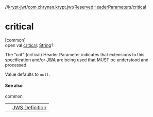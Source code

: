 //[krypt-jwt](../../../index.md)/[com.chrynan.krypt.jwt](../index.md)/[ReservedHeaderParameters](index.md)/[critical](critical.md)

# critical

[common]\
open val [critical](critical.md): [String](https://kotlinlang.org/api/latest/jvm/stdlib/kotlin/-string/index.html)?

The &quot;crit&quot; (critical) Header Parameter indicates that extensions to this specification and/or [JWA](https://datatracker.ietf.org/doc/html/rfc7515#ref-JWA) are being used that MUST be understood and processed.

Value defaults to `null`.

#### See also

common

| | |
|---|---|
|  | [JWS Definition](https://datatracker.ietf.org/doc/html/rfc7515#section-4.1.11) |

